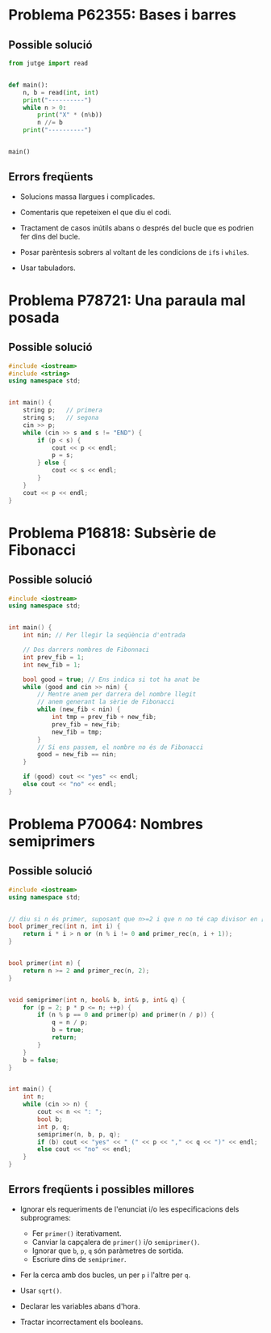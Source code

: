 
# Problema P62355: Bases i barres

## Possible solució

```python
from jutge import read


def main():
    n, b = read(int, int)
    print("----------")
    while n > 0:
        print("X" * (n%b))
        n //= b
    print("----------")


main()
```

## Errors freqüents

- Solucions massa llargues i complicades.

- Comentaris que repeteixen el que diu el codi.

- Tractament de casos inútils abans o després del bucle
  que es podrien fer dins del bucle.

- Posar parèntesis sobrers al voltant de les condicions de `if`s i `while`s.

- Usar tabuladors.



# Problema P78721: Una paraula mal posada

## Possible solució

```c++
#include <iostream>
#include <string>
using namespace std;


int main() {
    string p;   // primera
    string s;   // segona
    cin >> p;
    while (cin >> s and s != "END") {
        if (p < s) {
            cout << p << endl;
            p = s;
        } else {
            cout << s << endl;
        }
    }
    cout << p << endl;
}
```



# Problema P16818: Subsèrie de Fibonacci

## Possible solució

```c++
#include <iostream>
using namespace std;


int main() {
    int nin; // Per llegir la seqüència d'entrada

    // Dos darrers nombres de Fibonnaci
    int prev_fib = 1;
    int new_fib = 1;

    bool good = true; // Ens indica si tot ha anat be
    while (good and cin >> nin) {
        // Mentre anem per darrera del nombre llegit
        // anem generant la sèrie de Fibonacci
        while (new_fib < nin) {
            int tmp = prev_fib + new_fib;
            prev_fib = new_fib;
            new_fib = tmp;
        }
        // Si ens passem, el nombre no és de Fibonacci
        good = new_fib == nin;
    }

    if (good) cout << "yes" << endl;
    else cout << "no" << endl;
}
```


# Problema P70064:  Nombres semiprimers

## Possible solució
```c++
#include <iostream>
using namespace std;


// diu si n és primer, suposant que n>=2 i que n no té cap divisor en [2..i-1]
bool primer_rec(int n, int i) {
    return i * i > n or (n % i != 0 and primer_rec(n, i + 1));
}


bool primer(int n) {
    return n >= 2 and primer_rec(n, 2);
}


void semiprimer(int n, bool& b, int& p, int& q) {
    for (p = 2; p * p <= n; ++p) {
        if (n % p == 0 and primer(p) and primer(n / p)) {
            q = n / p;
            b = true;
            return;
        }
    }
    b = false;
}


int main() {
    int n;
    while (cin >> n) {
        cout << n << ": ";
        bool b;
        int p, q;
        semiprimer(n, b, p, q);
        if (b) cout << "yes" << " (" << p << "," << q << ")" << endl;
        else cout << "no" << endl;
    }
}
```

## Errors freqüents i possibles millores

- Ignorar els requeriments de l'enunciat i/o les especificacions dels subprogrames:
    - Fer `primer()` iterativament.
    - Canviar la capçalera de `primer()` i/o `semiprimer()`.
    - Ignorar que `b`, `p`, `q` són paràmetres de sortida.
    - Escriure dins de `semiprimer`.

- Fer la cerca amb dos bucles, un per `p` i l'altre per `q`.

- Usar `sqrt()`.

- Declarar les variables abans d'hora.

- Tractar incorrectament els booleans.


